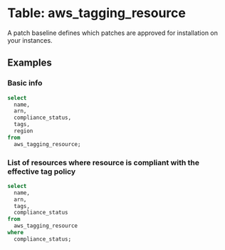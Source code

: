 # Table: aws_tagging_resource

A patch baseline defines which patches are approved for installation on your instances.

## Examples

### Basic info

```sql
select
  name,
  arn,
  compliance_status,
  tags,
  region
from
  aws_tagging_resource;
```

### List of resources where resource is compliant with the effective tag policy

```sql
select
  name,
  arn,
  tags,
  compliance_status
from
  aws_tagging_resource
where
  compliance_status;
```